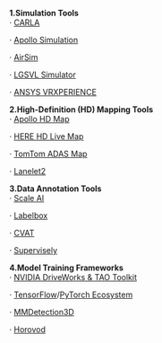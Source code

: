 **1.Simulation Tools**  
   · [CARLA](https://carla.org)  

   · [Apollo Simulation](https://apollo.auto)  
   
   · [AirSim](https://github.com/Microsoft/AirSim)  
   
   · [LGSVL Simulator](https://www.lgsvlsimulator.com)  
   
   · [ANSYS VRXPERIENCE](https://www.ansys.com/products/electronics/ansys-vrxperience)  


​**2.High-Definition (HD) Mapping Tools**  
   · [Apollo HD Map](https://apollo.auto)  
   
   · [HERE HD Live Map](https://www.here.com)  
   
   · [TomTom ADAS Map](https://www.tomtom.com)  
   
   · [Lanelet2](https://github.com/fzi-forschungszentrum-informatik/Lanelet2)  


**3.Data Annotation Tools**  
   · [Scale AI](https://scale.com)  
   
   · [Labelbox](https://labelbox.com)  
   
   · [CVAT](https://cvat.org)  
   
   · [Supervisely](https://supervisely.com) 

**4.Model Training Frameworks**  
   · [NVIDIA DriveWorks & TAO Toolkit](https://developer.nvidia.com/drive)  
   
   · [TensorFlow](https://www.tensorflow.org)/[PyTorch Ecosystem](https://pytorch.org)
   
   · [MMDetection3D](https://github.com/open-mmlab/mmdetection3d)  
   
   · [Horovod](https://github.com/horovod/horovod)  

